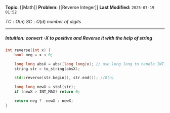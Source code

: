 **Topic:** [[Math]]
**Problem:**  [[Reverse Integer]]
**Last Modified:**  `2025-07-19 01:52`

 $TC: O(n)$
 $SC: O(d)$ *number of digits*

---
##### **Intuition**:  convert -X to positive and Reverse it with the help of string

 
```cpp
int reverse(int x) {
	bool neg = x < 0;

	long long absX = abs((long long)x); // use long long to handle INT_MIN safely
	string str = to_string(absX);

	std::reverse(str.begin(), str.end()); //O(n)

	long long newX = stol(str);
	if (newX > INT_MAX) return 0;

	return neg ? -newX : newX;
}
```


